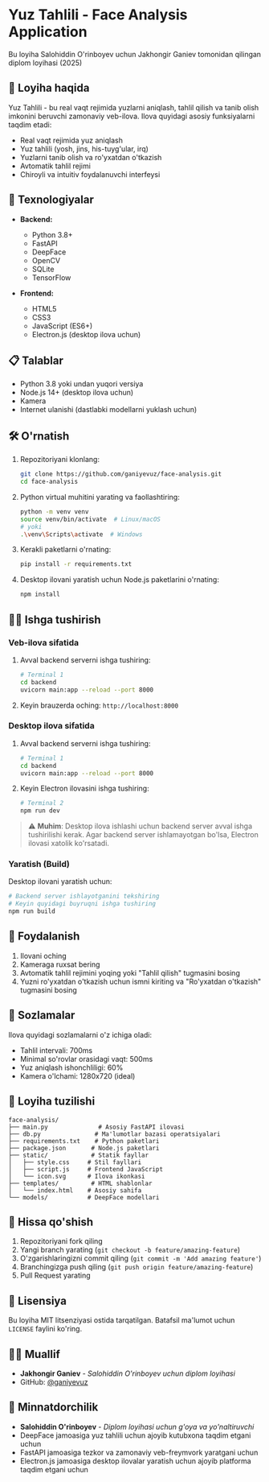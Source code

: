 # Yuz Tahlili - Face Analysis Application

Bu loyiha Salohiddin O'rinboyev uchun Jakhongir Ganiev tomonidan qilingan diplom loyihasi (2025)

## 🎯 Loyiha haqida

Yuz Tahlili - bu real vaqt rejimida yuzlarni aniqlash, tahlil qilish va tanib olish imkonini beruvchi zamonaviy veb-ilova. Ilova quyidagi asosiy funksiyalarni taqdim etadi:

- Real vaqt rejimida yuz aniqlash
- Yuz tahlili (yosh, jins, his-tuyg'ular, irq)
- Yuzlarni tanib olish va ro'yxatdan o'tkazish
- Avtomatik tahlil rejimi
- Chiroyli va intuitiv foydalanuvchi interfeysi

## 🚀 Texnologiyalar

- **Backend:**
  - Python 3.8+
  - FastAPI
  - DeepFace
  - OpenCV
  - SQLite
  - TensorFlow

- **Frontend:**
  - HTML5
  - CSS3
  - JavaScript (ES6+)
  - Electron.js (desktop ilova uchun)

## 📋 Talablar

- Python 3.8 yoki undan yuqori versiya
- Node.js 14+ (desktop ilova uchun)
- Kamera
- Internet ulanishi (dastlabki modellarni yuklash uchun)

## 🛠️ O'rnatish

1. Repozitoriyani klonlang:
   ```bash
   git clone https://github.com/ganiyevuz/face-analysis.git
   cd face-analysis
   ```

2. Python virtual muhitini yarating va faollashtiring:
   ```bash
   python -m venv venv
   source venv/bin/activate  # Linux/macOS
   # yoki
   .\venv\Scripts\activate  # Windows
   ```

3. Kerakli paketlarni o'rnating:
   ```bash
   pip install -r requirements.txt
   ```

4. Desktop ilovani yaratish uchun Node.js paketlarini o'rnating:
   ```bash
   npm install
   ```

## 🏃‍♂️ Ishga tushirish

### Veb-ilova sifatida

1. Avval backend serverni ishga tushiring:
   ```bash
   # Terminal 1
   cd backend
   uvicorn main:app --reload --port 8000
   ```

2. Keyin brauzerda oching: `http://localhost:8000`

### Desktop ilova sifatida

1. Avval backend serverni ishga tushiring:
   ```bash
   # Terminal 1
   cd backend
   uvicorn main:app --reload --port 8000
   ```

2. Keyin Electron ilovasini ishga tushiring:
   ```bash
   # Terminal 2
   npm run dev
   ```

> ⚠️ **Muhim**: Desktop ilova ishlashi uchun backend server avval ishga tushirilishi kerak. Agar backend server ishlamayotgan bo'lsa, Electron ilovasi xatolik ko'rsatadi.

### Yaratish (Build)

Desktop ilovani yaratish uchun:

```bash
# Backend server ishlayotganini tekshiring
# Keyin quyidagi buyruqni ishga tushiring
npm run build
```

## 📱 Foydalanish

1. Ilovani oching
2. Kameraga ruxsat bering
3. Avtomatik tahlil rejimini yoqing yoki "Tahlil qilish" tugmasini bosing
4. Yuzni ro'yxatdan o'tkazish uchun ismni kiriting va "Ro'yxatdan o'tkazish" tugmasini bosing

## 🔧 Sozlamalar

Ilova quyidagi sozlamalarni o'z ichiga oladi:

- Tahlil intervali: 700ms
- Minimal so'rovlar orasidagi vaqt: 500ms
- Yuz aniqlash ishonchliligi: 60%
- Kamera o'lchami: 1280x720 (ideal)

## 📁 Loyiha tuzilishi

```
face-analysis/
├── main.py              # Asosiy FastAPI ilovasi
├── db.py               # Ma'lumotlar bazasi operatsiyalari
├── requirements.txt    # Python paketlari
├── package.json       # Node.js paketlari
├── static/            # Statik fayllar
│   ├── style.css     # Stil fayllari
│   ├── script.js     # Frontend JavaScript
│   └── icon.svg      # Ilova ikonkasi
├── templates/         # HTML shablonlar
│   └── index.html    # Asosiy sahifa
└── models/           # DeepFace modellari
```

## 🤝 Hissa qo'shish

1. Repozitoriyani fork qiling
2. Yangi branch yarating (`git checkout -b feature/amazing-feature`)
3. O'zgarishlaringizni commit qiling (`git commit -m 'Add amazing feature'`)
4. Branchingizga push qiling (`git push origin feature/amazing-feature`)
5. Pull Request yarating

## 📝 Lisensiya

Bu loyiha MIT litsenziyasi ostida tarqatilgan. Batafsil ma'lumot uchun `LICENSE` faylini ko'ring.

## 👨‍💻 Muallif

- **Jakhongir Ganiev** - *Salohiddin O'rinboyev uchun diplom loyihasi*
- GitHub: [@ganiyevuz](https://github.com/ganiyevuz)

## 🙏 Minnatdorchilik

- **Salohiddin O'rinboyev** - *Diplom loyihasi uchun g'oya va yo'naltiruvchi*
- DeepFace jamoasiga yuz tahlili uchun ajoyib kutubxona taqdim etgani uchun
- FastAPI jamoasiga tezkor va zamonaviy veb-freymvork yaratgani uchun
- Electron.js jamoasiga desktop ilovalar yaratish uchun ajoyib platforma taqdim etgani uchun